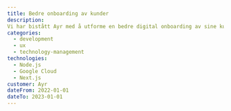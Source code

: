 ```yaml
---
title: Bedre onboarding av kunder
description:
Vi har bistått Ayr med å utforme en bedre digital onboarding av sine kunder. Vi har designet og utviklet skjema for å registrere seg som kunde, og sørget for en god brukervennlighet i hele reisen.  
categories:
  - development
  - ux
  - technology-management
technologies:
  - Node.js
  - Google Cloud
  - Next.js
customer: Ayr
dateFrom: 2022-01-01
dateTo: 2023-01-01
---
```

